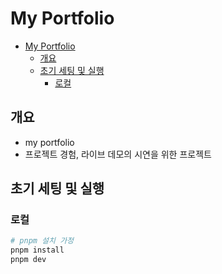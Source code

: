 # My Portfolio

- [My Portfolio](#my-portfolio)
  - [개요](#개요)
  - [초기 세팅 및 실행](#초기-세팅-및-실행)
    - [로컬](#로컬)

## 개요

- my portfolio
- 프로젝트 경험, 라이브 데모의 시연을 위한 프로젝트

## 초기 세팅 및 실행

### 로컬

```sh
# pnpm 설치 가정
pnpm install
pnpm dev
```
